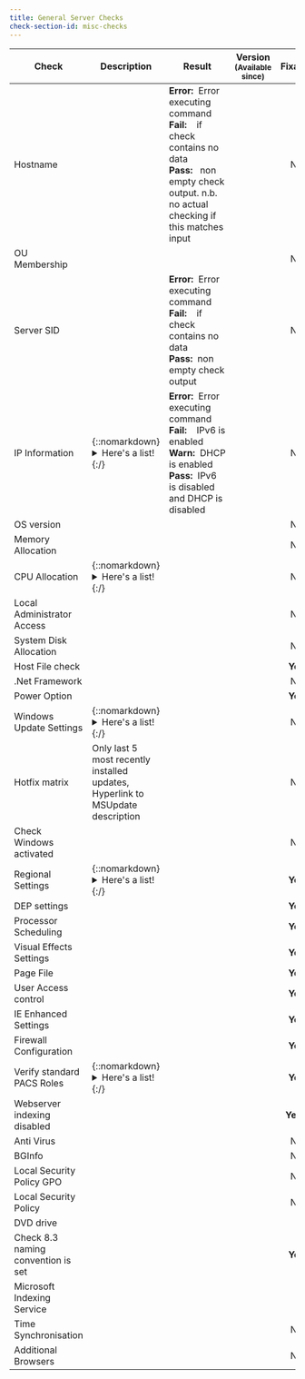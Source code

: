 ```yaml
---
title: General Server Checks
check-section-id: misc-checks
---
```


| Check                              | Description                                                                                                            | Result                                                                                                                                                                                                         | Version<br><sub>(Available since)</sub> | **Fixable** |
| ---------------------------------- | ---------------------------------------------------------------------------------------------------------------------- | -------------------------------------------------------------------------------------------------------------------------------------------------------------------------------------------------------------- | :-------------------------------------: | :---------: |
| Hostname                           |                                                                                                                        | **Error:**&nbsp;&nbsp;Error executing command <br> **Fail:**&nbsp;&nbsp;&nbsp;&nbsp;if check contains no data <br> **Pass:**&nbsp;&nbsp; non empty check output. n.b. no actual checking if this matches input |                                         |     No      |
| OU Membership                      |                                                                                                                        |                                                                                                                                                                                                                |                                         |     No      |
| Server SID                         |                                                                                                                        | **Error:**&nbsp;&nbsp;Error executing command <br> **Fail:**&nbsp;&nbsp;&nbsp;&nbsp;if check contains no data <br> **Pass:**&nbsp;&nbsp;non empty check output                                                 |                                         |     No      |
| IP Information                     | {::nomarkdown}<details><summary>Here's a list! </summary><ul><li>Item one.</li><li>Item two.</li></ul></details>{:/}   | **Error:**&nbsp;&nbsp;Error executing command <br> **Fail:**&nbsp;&nbsp;&nbsp;&nbsp;IPv6 is enabled <br> **Warn:**&nbsp;&nbsp;DHCP is enabled <br> **Pass:**&nbsp;&nbsp;IPv6 is disabled and DHCP is disabled  |                                         |     No      |
| OS version                         |                                                                                                                        |                                                                                                                                                                                                                |                                         |     No      |
| Memory Allocation                  |                                                                                                                        |                                                                                                                                                                                                                |                                         |     No      |
| CPU Allocation                     | {::nomarkdown}<details><summary>Here's a list! </summary><ul><li>Item one.</li><li>Item two.</li></ul> </details>{:/}  |                                                                                                                                                                                                                |                                         |     No      |
| Local Administrator Access         |                                                                                                                        |                                                                                                                                                                                                                |                                         |     No      |
| System Disk Allocation             |                                                                                                                        |                                                                                                                                                                                                                |                                         |     No      |
| Host File check                    |                                                                                                                        |                                                                                                                                                                                                                |                                         |   **Yes**   |
| .Net Framework                     |                                                                                                                        |                                                                                                                                                                                                                |                                         |     No      |
| Power Option                       |                                                                                                                        |                                                                                                                                                                                                                |                                         |   **Yes**   |
| Windows Update Settings            | {::nomarkdown}<details><summary>Here's a list! </summary> <ul><li>Item one.</li><li>Item two.</li></ul> </details>{:/} |                                                                                                                                                                                                                |                                         |     No      |
| Hotfix matrix                      | Only last 5 most recently installed updates, Hyperlink to MSUpdate description                                         |                                                                                                                                                                                                                |                                         |     No      |
| Check Windows activated            |                                                                                                                        |                                                                                                                                                                                                                |                                         |     No      |
| Regional Settings                  | {::nomarkdown}<details><summary>Here's a list! </summary><ul><li>Item one.</li><li>Item two.</li></ul></details> {:/}  |                                                                                                                                                                                                                |                                         |   **Yes**   |
| DEP settings                       |                                                                                                                        |                                                                                                                                                                                                                |                                         |   **Yes**   |
| Processor Scheduling               |                                                                                                                        |                                                                                                                                                                                                                |                                         |   **Yes**   |
| Visual Effects Settings            |                                                                                                                        |                                                                                                                                                                                                                |                                         |   **Yes**   |
| Page File                          |                                                                                                                        |                                                                                                                                                                                                                |                                         |   **Yes**   |
| User Access control                |                                                                                                                        |                                                                                                                                                                                                                |                                         |   **Yes**   |
| IE Enhanced Settings               |                                                                                                                        |                                                                                                                                                                                                                |                                         |   **Yes**   |
| Firewall Configuration             |                                                                                                                        |                                                                                                                                                                                                                |                                         |   **Yes**   |
| Verify standard PACS Roles         | {::nomarkdown}<details><summary>Here's a list! </summary><ul><li>Item one.</li><li>Item two.</li></ul> </details>{:/}  |                                                                                                                                                                                                                |                                         |   **Yes**   |
| Webserver indexing disabled        |                                                                                                                        |                                                                                                                                                                                                                |                                         |  **Yes\***  |
| Anti Virus                         |                                                                                                                        |                                                                                                                                                                                                                |                                         |     No      |
| BGInfo                             |                                                                                                                        |                                                                                                                                                                                                                |                                         |     No      |
| Local Security Policy GPO          |                                                                                                                        |                                                                                                                                                                                                                |                                         |     No      |
| Local Security Policy              |                                                                                                                        |                                                                                                                                                                                                                |                                         |     No      |
| DVD drive                          |                                                                                                                        |                                                                                                                                                                                                                |                                         |             |
| Check 8.3 naming convention is set |                                                                                                                        |                                                                                                                                                                                                                |                                         |   **Yes**   |
| Microsoft Indexing Service         |                                                                                                                        |                                                                                                                                                                                                                |                                         |             |
| Time Synchronisation               |                                                                                                                        |                                                                                                                                                                                                                |                                         |     No      |
| Additional Browsers                |                                                                                                                        |                                                                                                                                                                                                                |                                         |     No      |
